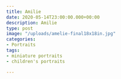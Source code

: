 ```yaml
---
title: Amilie
date: 2020-05-14T23:00:00.000+00:00
description: Amilie
type: post
image: "/uploads/amelie-final18x18in.jpg"
categories:
- Portraits
tags:
- miniature portraits
- children's portraits

---
```

